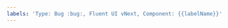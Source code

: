 ```yaml
---
labels: 'Type: Bug :bug:, Fluent UI vNext, Component: {{labelName}}'
---
```


<!--
  This template allows users without triage permissions to create an issue with labels listed above. It is not
  listed when creating a new issue on GitHub, because it doesn't have a template name.

  It's required for the "Report bug" button in Fluent UI v9 Storybook to work properly. Without this template,
  bugs reported by partners will not be properly labeled and the bug won't be shown in the Known Issues section.
-->
